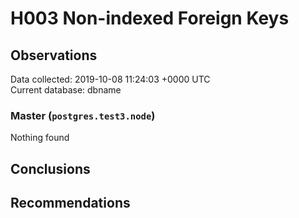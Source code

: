 # H003 Non-indexed Foreign Keys #

## Observations ##
Data collected: 2019-10-08 11:24:03 +0000 UTC  
Current database: dbname  


### Master (`postgres.test3.node`) ###



Nothing found



## Conclusions ##


## Recommendations ##

